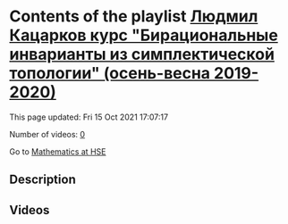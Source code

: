 # Contents of the playlist [Людмил Кацарков курс "Бирациональные инварианты из симплектической топологии" (осень-весна 2019-2020)](https://www.youtube.com/playlist?list=PLq3E5oubNNoBw5K-IdnDwovzOGy_g9PZE)

This page updated: Fri 15 Oct 2021 17:07:17

Number of videos: [0](#videos)

Go to [Mathematics at HSE](../README.md)

## Description



## Videos

